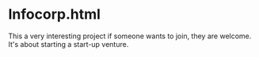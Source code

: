 # Infocorp.html
This a very interesting project if someone wants to join, they are welcome. It's about  starting a start-up venture.
